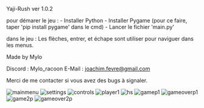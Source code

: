 Yaji-Rush ver 1.0.2

pour démarer le jeu :
	- Installer Python
	- Installer Pygame (pour ce faire, taper 'pip install pygame' dans le cmd)
	- Lancer le fichier 'main.py'

dans le jeu : Les flèches, entrer, et échape sont utiliser pour naviguer dans les menus.


Made by Mylo

Discord : Mylo_racoon
E-Mail : joachim.fevre@gmail.com

Merci de me contacter si vous avez des bugs à signaler.

![mainmenu](https://github.com/user-attachments/assets/cfb2c9f5-0ac2-414c-be2e-a60651fd4e68)
![settings](https://github.com/user-attachments/assets/ac76e723-63c1-4329-9cc4-99556a473a8b)
![controls](https://github.com/user-attachments/assets/f85bbaa4-80c7-417b-aae7-25c96a680117)
![player1](https://github.com/user-attachments/assets/77021259-3e61-4e02-b480-31559b727a89)
![hs](https://github.com/user-attachments/assets/bac84ca5-3d4d-462b-8814-f4bcfc47f6ef)
![gamep1](https://github.com/user-attachments/assets/8e9b8e8d-f967-4772-814e-5a7d978c52d3)
![gameoverp1](https://github.com/user-attachments/assets/b3cdeead-296e-4105-9cc4-b220b2b5481a)
![game2p](https://github.com/user-attachments/assets/8bc78f95-baa8-4e2f-9f97-2ff4d5d7d0d4)
![gameover2p](https://github.com/user-attachments/assets/9eb44404-7ac1-4fec-9cb1-054de838367f)
